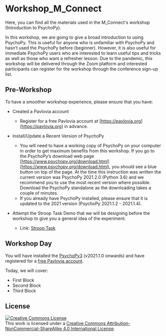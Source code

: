 # Workshop_M_Connect
Here, you can find all the materials used in the M_Connect's workshop (Introduction to PsychoPy). 

In this workshop, we are going to give a broad introduction to using PsychoPy. This is useful for anyone who is unfamiliar with PsychoPy and hasn’t used the PsychoPy before (beginner). However, it is also useful for immediate PsychoPy users who are interested to learn useful tips and tricks as well as those who want a refresher lesson. Due to the pandemic, this workshop will be delivered through the Zoom platform and interested participants can register for the workshop through the conference sign-up list. 

## Pre-Workshop
To have a smoother workshop experience, please ensure that you have:

- Created a Pavlovia account
    - Register for a free Pavlovia account at [https://pavlovia.org](https://pavlovia.org) in advance. 

- Install/Update a Recent Version of PsychoPy
    - You will need to have a working copy of PsychoPy on your computer in order to get maximum benefits from this workshop. If you go to the PsychoPy’s download web page [https://www.psychopy.org/download.html](https://www.psychopy.org/download.html), you should see a blue button on top of the page. At the time this instruction was written the current version was PsychoPy 2021.2.0 (Python 3.6) and we recommend you to use the most recent version where possible. Download the PsychoPy standalone as the downloading takes a couple of minutes. 
    - If you already have PsychoPy installed, please ensure that it is updated to the 2021 version (PsychoPy 2021.1.2 - 2021.1.4).

- Attempt the Stroop Task Demo that we will be designing before the workshop to give you a general idea of the experiment.
    - Link: [Stroop Task](https://run.pavlovia.org/hpxms1/stroop_demo_workshop)

## Workshop Day
You will have installed the [PsychoPy3](https://www.psychopy.org/download.html) (v2021.1.0 onwards) and have registered for a [free Pavlovia account](https://gitlab.pavlovia.org/users/sign_in). 

Today, we will cover: 
- First Block
- Second Block
- Third Block

## License
<a rel="license" href="http://creativecommons.org/licenses/by-nc-sa/4.0/"><img alt="Creative Commons License" style="border-width:0" src="https://i.creativecommons.org/l/by-nc-sa/4.0/88x31.png" /></a><br />This work is licensed under a <a rel="license" href="http://creativecommons.org/licenses/by-nc-sa/4.0/">Creative Commons Attribution-NonCommercial-ShareAlike 4.0 International License</a>.
